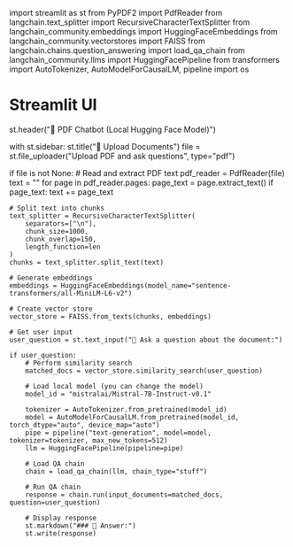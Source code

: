 import streamlit as st
from PyPDF2 import PdfReader
from langchain.text_splitter import RecursiveCharacterTextSplitter
from langchain_community.embeddings import HuggingFaceEmbeddings
from langchain_community.vectorstores import FAISS
from langchain.chains.question_answering import load_qa_chain
from langchain_community.llms import HuggingFacePipeline
from transformers import AutoTokenizer, AutoModelForCausalLM, pipeline
import os

# Streamlit UI
st.header("📄 PDF Chatbot (Local Hugging Face Model)")

with st.sidebar:
    st.title("📁 Upload Documents")
    file = st.file_uploader("Upload PDF and ask questions", type="pdf")

if file is not None:
    # Read and extract PDF text
    pdf_reader = PdfReader(file)
    text = ""
    for page in pdf_reader.pages:
        page_text = page.extract_text()
        if page_text:
            text += page_text

    # Split text into chunks
    text_splitter = RecursiveCharacterTextSplitter(
        separators=["\n"],
        chunk_size=1000,
        chunk_overlap=150,
        length_function=len
    )
    chunks = text_splitter.split_text(text)

    # Generate embeddings
    embeddings = HuggingFaceEmbeddings(model_name="sentence-transformers/all-MiniLM-L6-v2")

    # Create vector store
    vector_store = FAISS.from_texts(chunks, embeddings)

    # Get user input
    user_question = st.text_input("💬 Ask a question about the document:")

    if user_question:
        # Perform similarity search
        matched_docs = vector_store.similarity_search(user_question)

        # Load local model (you can change the model)
        model_id = "mistralai/Mistral-7B-Instruct-v0.1"

        tokenizer = AutoTokenizer.from_pretrained(model_id)
        model = AutoModelForCausalLM.from_pretrained(model_id, torch_dtype="auto", device_map="auto")
        pipe = pipeline("text-generation", model=model, tokenizer=tokenizer, max_new_tokens=512)
        llm = HuggingFacePipeline(pipeline=pipe)

        # Load QA chain
        chain = load_qa_chain(llm, chain_type="stuff")

        # Run QA chain
        response = chain.run(input_documents=matched_docs, question=user_question)

        # Display response
        st.markdown("### 🤖 Answer:")
        st.write(response)
